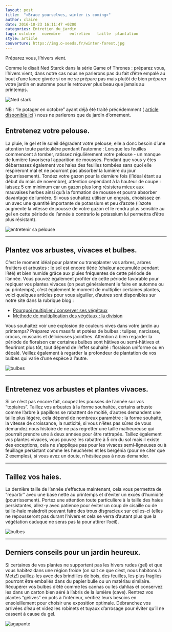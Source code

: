 ```yaml
---
layout: post
title:  "«Brace yourselves, winter is coming»"
author: claire
date: 2016-10-23 16:11:47 +0200
categories: Entretien_du_jardin
tags: octobre	novembre	entretien	taille	plantation
style: article
couverture: https://img.o-seeds.fr/winter-forest.jpg
---
```


Préparez vous, l’hivers vient. 

Comme le disait Ned Starck dans la série Game of Thrones : préparez vous, l’hivers vient, dans notre cas nous ne parlerons pas du fait d’être empalé au bout d’une lance givrée si on ne se prépare pas mais plutôt de bien préparer votre jardin en automne pour le retrouver plus beau que jamais au printemps.

<!--more-->


![Ned stark][w1]

NB :  “le potager en octobre” ayant déjà été traité précédemment ( [article disponible ici](https://blog.o-seeds.fr/entretien_du_jardin/potager/2016/09/30/octobre/) ) nous ne parlerons que du jardin d’ornement.

## Entretenez votre pelouse.

 La pluie, le gel et le soleil dégradent votre pelouse, elle a donc besoin d’une attention toute particulière pendant l’automne :
Lorsque les feuilles commencent à tomber, ratissez régulièrement votre pelouse - un manque de lumière favorisera l’apparition de mousses. Pendant que vous y êtes débarrassez également vos haies des feuilles tombées sans quoi elle respireront mal et ne pourront pas absorber la lumière du jour (pourrissement).
Tondez votre gazon pour la dernière fois (l’idéal étant au début du mois de novembre), attention cependant à la hauteur de coupe : laissez 5 cm minimum car un gazon plus long résistera mieux aux mauvaises herbes ainsi qu’à la formation de mousse et pourra absorber davantage de lumière.
Si vous souhaitez utiliser un engrais, choisissez en un avec une quantité importante de potassium et peu d’azote (l’azote augmente la vitesse de pousse de votre gazon et le rendra plus sensible au gel en cette période de l’année à contrario le potassium lui permettra d’être plus résistant).


![entretenir sa pelouse][w2]

---

## Plantez vos arbustes, vivaces et bulbes.

C’est le moment idéal pour planter ou transplanter vos arbres, arbres fruitiers et arbustes  : le sol est encore tiède (chaleur accumulée pendant l’été) et bien humide grâce aux pluies fréquentes de cette période de l’année.
Vous pouvez également profiter de cette période favorable pour repiquer vos plantes vivaces (on peut généralement le faire en automne ou au printemps),  c’est également le moment de multiplier certaines plantes, voici quelques articles pour vous aiguiller, d’autres sont disponibles sur notre site dans la rubrique blog : 

- [Pourquoi multiplier / conserver ses végétaux](https://blog.o-seeds.fr/multiplication/2016/04/01/multiplication/)
- [Methode de multiplication des végétaux : la division](https://blog.o-seeds.fr/multiplication/2016/04/01/division/)



Vous souhaitez voir une explosion de couleurs vives dans votre jardin au printemps? Préparez vos massifs et potées de bulbes : tulipes, narcisses, crocus, muscaris et délicieuses jacinthes. Attention à bien regarder la période de floraison car certaines bulbes sont hâtives ou semi-hâtives et fleuriront plus tôt, tout dépend de l’effet souhaité : floraison uniforme ou en décalé. Veillez également à regarder la profondeur de plantation de vos bulbes qui varie d’une espèce à l’autre.


![bulbes][w3]

--- 

## Entretenez vos arbustes et plantes vivaces.

Si ce n’est pas encore fait, coupez les pousses de l’année sur vos “topiaires”.
Taillez vos arbustes à la forme souhaitée, certains arbuste comme l’arbre à papillons se rabattent de moitié, d’autres demandent une taille plus légère, cela dépend de nombreux paramètre : la forme souhaité, la vitesse de croissance, la rusticité, si vous n’êtes pas sûres de vous demandez nous histoire de ne pas regretter une taille malheureuse qui pourrait prendre une à deux années pour être rattrapée.
Taillez également vos plantes vivaces, vous pouvez les rabattre à 5 cm du sol mais il existe des exceptions, cela ne s’applique pas pour les vivaces semi-ligneuses ou à feuillage persistant comme les heuchères et les bergénia (pour ne citer que 2 exemples), si vous avez un doute, n’hésitez pas à nous demander.


--- 

## Taillez vos haies.

La dernière taille de l’année s’effectue maintenant, cela vous permettra de “repartir” avec une base nette au printemps et d’éviter un excès d’humidité (pourrissement).
Portez une attention toute particulière à la taille des haies persistantes, allez-y avec patience pour éviter un coup de cisaille ou de taille-haie maladroit pouvant faire des trous disgracieux sur celles-ci (elles ne repousseront pas durant l’hivers et cela se verra d’autant plus que la végétation caduque ne seras pas là pour attirer l’oeil).


![bulbes][w4]

---

## Derniers conseils pour un jardin heureux.

Si certaines de vos plantes ne supportent pas les hivers rudes (gel) et que vous habitez dans une région froide (on sait ce que c’est, nous habitons à Metz!) paillez-les avec des brindilles de bois, des feuilles, les plus fragiles pourront être emballés dans du papier bulle ou un matériau similaire. 
Récupérer vos bulbes d’été comme les cannas ou les dahlias et conservez les dans un carton bien aéré à l’abris de la lumière (cave).
Rentrez vos plantes “gélives” en pots à l’intérieur, vérifiez leurs besoins en ensoleillement pour choisir une exposition optimale.
Débranchez vos arrivées d’eau et videz les robinets et tuyaux d’arrosage pour éviter qu’il ne cassent à cause du gel.


![agapante][w5]



[w1]: https://img.o-seeds.fr/winter-is-coming.jpg
[w2]: https://img.o-seeds.fr/winter-feuille.jpg
[w3]: https://img.o-seeds.fr/winter-bulbe.jpg
[w4]: https://img.o-seeds.fr/winter-haie.jpg
[w5]: https://img.o-seeds.fr/winter-agapante.jpg